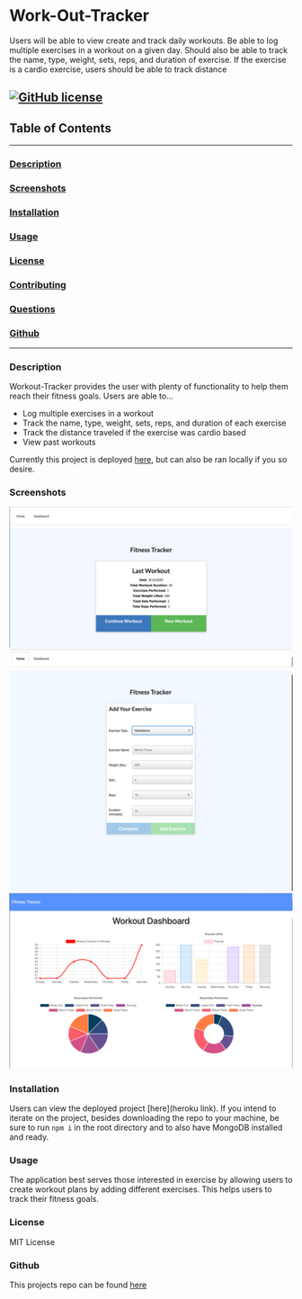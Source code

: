 # Work-Out-Tracker
Users will be able to view create and track daily workouts. Be able to log multiple exercises in a workout on a given day. Should also be able to track the name, type, weight, sets, reps, and duration of exercise. If the exercise is a cardio exercise, users should be able to track distance

[![GitHub license](https://img.shields.io/github/license/Naereen/StrapDown.js.svg)](https://github.com/Naereen/StrapDown.js/blob/master/LICENSE)
---
## Table of Contents
---
### [Description](#Description)
### [Screenshots](#Screenshots)
### [Installation](#Installation)
### [Usage](#Usage)
### [License](#License)
### [Contributing](#Contributing)
### [Questions](#Questions)
### [Github](#Github)
---
### <a name="Description"></a>Description
Workout-Tracker provides the user with plenty of functionality to help them reach their fitness goals. Users are able to...
* Log multiple exercises in a workout
* Track the name, type, weight, sets, reps, and duration of each exercise
* Track the distance traveled if the exercise was cardio based
* View past workouts

Currently this project is deployed [here](https://git.heroku.com/mighty-fjord-48977.git), but can also be ran locally if you so desire.
### <a name="Screenshots"></a>Screenshots
![Historic_stats](https://github.com/jos23867/Work-Out-Tracker/blob/main/screenshots/Historic_stats.png)
![New_lift](https://github.com/jos23867/Work-Out-Tracker/blob/main/screenshots/New_lift.png)
![Dash_page](https://github.com/jos23867/Work-Out-Tracker/blob/main/screenshots/Dash_page.png)
### <a name="Installation"></a>Installation
Users can view the deployed project [here](heroku link). If you intend to iterate on the project, besides downloading the repo to your machine, be sure to run `npm i` in the root directory and to also have MongoDB installed and ready.
### <a name="Usage"></a>Usage
The application best serves those interested in exercise by allowing users to create workout plans by adding different exercises. This helps users to track their fitness goals.
### <a name="License"></a>License
MIT License
### <a name="Github"></a>Github
This projects repo can be found [here](https://github.com/mjguerrero/Work-Out-Tracker)
